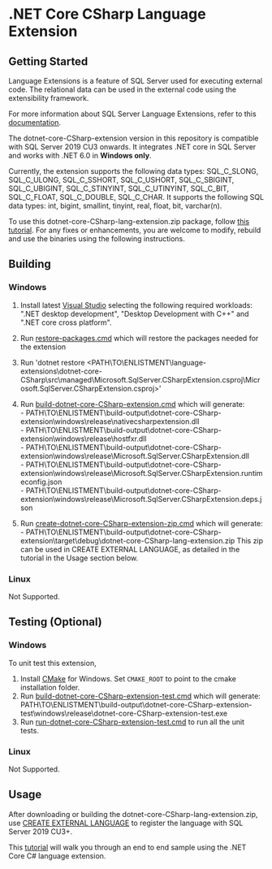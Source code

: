 # .NET Core CSharp Language Extension

## Getting Started
Language Extensions is a feature of SQL Server used for executing external code. The relational data can be used in the external code using the extensibility framework.

For more information about SQL Server Language Extensions, refer to this [documentation](https://docs.microsoft.com/en-us/sql/language-extensions/language-extensions-overview?view=sql-server-ver15).

The dotnet-core-CSharp-extension version in this repository is compatible with SQL Server 2019 CU3 onwards. It integrates .NET core in SQL Server and works with .NET 6.0 in **Windows only**.

Currently, the extension supports the following data types: SQL_C_SLONG, SQL_C_ULONG, SQL_C_SSHORT, SQL_C_USHORT, SQL_C_SBIGINT, SQL_C_UBIGINT, SQL_C_STINYINT, SQL_C_UTINYINT, SQL_C_BIT, SQL_C_FLOAT, SQL_C_DOUBLE, SQL_C_CHAR. It supports the following SQL data types: int, bigint, smallint, tinyint, real, float, bit, varchar(n).

To use this dotnet-core-CSharp-lang-extension.zip package, follow [this tutorial](./sample/regex/README.md). For any fixes or enhancements, you are welcome to modify, rebuild and use the binaries using the following instructions.

## Building

### Windows
1. Install latest [Visual Studio](https://visualstudio.microsoft.com/vs/) selecting the following required workloads: ".NET desktop development", "Desktop Development with C++" and ".NET core cross platform".

2. Run [restore-packages.cmd](./build/windows/restore-packages.cmd) which will restore the packages needed for the extension

3. Run 'dotnet restore <PATH\TO\ENLISTMENT\language-extensions\dotnet-core-CSharp\src\managed\Microsoft.SqlServer.CSharpExtension.csproj\Microsoft.SqlServer.CSharpExtension.csproj>'

4. Run [build-dotnet-core-CSharp-extension.cmd](./build/windows/build-dotnet-core-CSharp-extension.cmd) which will generate: \
        - PATH\TO\ENLISTMENT\build-output\dotnet-core-CSharp-extension\windows\release\nativecsharpextension.dll \
        - PATH\TO\ENLISTMENT\build-output\dotnet-core-CSharp-extension\windows\release\hostfxr.dll \
        - PATH\TO\ENLISTMENT\build-output\dotnet-core-CSharp-extension\windows\release\Microsoft.SqlServer.CSharpExtension.dll \
        - PATH\TO\ENLISTMENT\build-output\dotnet-core-CSharp-extension\windows\release\Microsoft.SqlServer.CSharpExtension.runtimeconfig.json\
        - PATH\TO\ENLISTMENT\build-output\dotnet-core-CSharp-extension\windows\release\Microsoft.SqlServer.CSharpExtension.deps.json

5. Run [create-dotnet-core-CSharp-extension-zip.cmd](./build/windows/create-dotnet-core-CSharp-extension-zip.cmd) which will generate: \
        - PATH\TO\ENLISTMENT\build-output\dotnet-core-CSharp-extension\target\debug\dotnet-core-CSharp-lang-extension.zip
        This zip can be used in CREATE EXTERNAL LANGUAGE, as detailed in the tutorial in the Usage section below.

### Linux
Not Supported.

## Testing (Optional)

### Windows
To unit test this extension,
1. Install [CMake](https://cmake.org/download/) for Windows. Set `CMAKE_ROOT` to point to the cmake installation folder.
2. Run [build-dotnet-core-CSharp-extension-test.cmd](./test/build/windows/build-dotnet-core-CSharp-extension-test.cmd) which will generate: \
PATH\TO\ENLISTMENT\build-output\dotnet-core-CSharp-extension-test\windows\release\dotnet-core-CSharp-extension-test.exe
3. Run [run-dotnet-core-CSharp-extension-test.cmd](./test/build/windows/run-dotnet-core-CSharp-extension-test.cmd) to run all the unit tests.

### Linux
Not Supported.

## Usage
After downloading or building the dotnet-core-CSharp-lang-extension.zip, use [CREATE EXTERNAL LANGUAGE](https://docs.microsoft.com/en-us/sql/t-sql/statements/create-external-language-transact-sql?view=sql-server-ver15) to register the language with SQL Server 2019 CU3+.

This [tutorial](./sample/regex/README.md) will walk you through an end to end sample using the .NET Core C# language extension.
